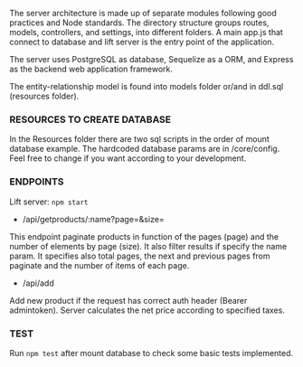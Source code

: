 The server architecture is made up of separate modules following good practices and Node standards.
The directory structure groups routes, models, controllers, and settings, into different folders.
A main app.js that connect to database and lift server is the entry point of the application.

The server uses PostgreSQL as database, Sequelize as a ORM, and Express as the backend web application framework.

The entity-relationship model is found into models folder or/and in ddl.sql (resources folder).

### RESOURCES TO CREATE DATABASE

In the Resources folder there are two sql scripts in the order of mount database example.
The hardcoded database params are in /core/config. Feel free to change if you want according to your development.

### ENDPOINTS

Lift server: `npm start`

- /api/getproducts/:name?page=&size=

This endpoint paginate products in function of the pages (page) and the number of elements by page (size). It also filter results if specify the name param.
It specifies also total pages, the next and previous pages from paginate and the number of items of each page.

- /api/add

Add new product if the request has correct auth header (Bearer admintoken). Server calculates the net price according to specified taxes.

### TEST

Run `npm test` after mount database to check some basic tests implemented.

